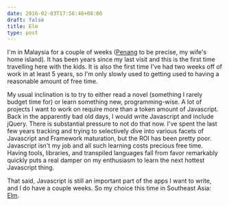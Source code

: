 ```yaml
---
date: 2016-02-03T17:56:48+08:00
draft: false
title: Elm
type: post
---
```

I'm in Malaysia for a couple of weeks ([Penang] to be precise, my wife's home island).  It has been years since my last visit and this is the first time travelling here with the kids. It is also the first time I've had two weeks off of work in at least 5 years, so I'm only slowly used to getting used to having a reasonable amount of free time.

My usual inclination is to try to either read a novel (something I rarely budget time for) or learn something new, programming-wise. A lot of projects I want to work on require more than a token amount of Javascript. Back in the apparently bad old days, I would write Javascript and include jQuery. There is substantial pressure to not do that now.  I've spent the last few years tracking and trying to selectively dive into various facets of Javascript and Framework maturation, but the ROI has been pretty poor. Javascript isn't my job and all such learning costs precious free time. Having tools, libraries, and transpiled languages fall from favor remarkably quickly puts a real damper on my enthusiasm to learn the next hottest Javascript thing.

That said, Javascript is still an important part of the apps I want to write, and I do have a couple weeks.  So my choice this time in Southeast Asia: [Elm].

[Elm]: http://elm-lang.org
[Penang]: https://en.wikipedia.org/wiki/Penang
